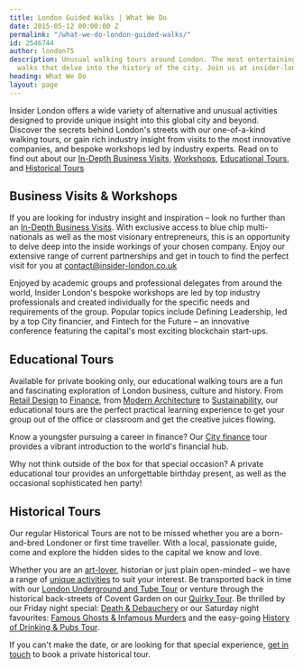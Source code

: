 ```yaml
---
title: London Guided Walks | What We Do
date: 2015-05-12 00:00:00 Z
permalink: "/what-we-do-london-guided-walks/"
id: 2546744
author: london75
description: Unusual walking tours around London. The most entertaining London guided
  walks that delve into the history of the city. Join us at insider-london.co.uk.
heading: What We Do
layout: page
---
```


Insider London offers a wide variety of alternative and unusual activities designed to provide unique insight into this global city and beyond. Discover the secrets behind London's streets with our one-of-a-kind walking tours, or gain rich industry insight from visits to the most innovative companies, and bespoke workshops led by industry experts. Read on to find out about our [In-Depth Business Visits](https://www.insider-london.co.uk/tours/in-depth-business-tour/), 
[Workshops](https://www.insider-london.co.uk/tours/in-depth-business-tour/), [Educational Tours](https://www.insider-london.co.uk/tours/educational-walking-tours/), ​and [Historical Tours](https://www.insider-london.co.uk/tours/historical-walking-tours/)

## Business Visits & Workshops

If you are looking for industry insight and inspiration – look no further than an [In-Depth Business Visits](https://www.insider-london.co.uk/tours/in-depth-business-tour/). With exclusive access to blue chip multi-nationals as well as the most visionary entrepreneurs, this is an opportunity to delve deep into the inside workings of your chosen company. Enjoy our extensive range of current partnerships and get in touch to find the perfect visit for you at <a href="mailto:contact@insider-london.co.uk">contact@insider-london.co.uk</a>


Enjoyed by academic groups and professional delegates from around the world, Insider London's bespoke workshops are led by top industry professionals and created individually for the specific needs and requirements of the group. Popular topics include Defining Leadership, led by a top City financier, and Fintech for the Future – an innovative conference featuring the capital's most exciting blockchain start-ups.

## Educational Tours


Available for private booking only, our educational walking tours are a fun and fascinating exploration of London business, culture and history. From [Retail Design](/tours/retail-design/) to [Finance](/tours/london-finance-walking-tour/),  from [Modern Architecture](/tours/modern-architecture-tour/) to [Sustainability](/tours/cutting-edge-green-tour/), our educational tours are the perfect practical learning experience to get your group out of the office or classroom and get the creative juices flowing.


Know a youngster pursuing a career in finance? Our [City finance](/tours/london-finance-walking-tour/) tour provides a vibrant introduction to the world's financial hub.


Why not think outside of the box for that special occasion? A private educational tour provides an unforgettable birthday present, as well as the occasional sophisticated hen party!

## Historical Tours


Our regular Historical Tours are not to be missed whether you are a born-and-bred Londoner or first time traveller. With a local, passionate guide, come and explore the hidden sides to the capital we know and love.


Whether you are an [art-lover](/tours/street-art/), historian or just plain open-minded – we have a range of [unique activities](/tours/historical-walking-tours/) to suit your interest. Be transported back in time with our [London Underground and Tube Tour](/tours/london-underground-and-tube-tour/) or venture through the historical back-streets of Covent Garden on our [Quirky Tour](/tours/quirky-tour/). Be thrilled by our Friday night special: [Death & Debauchery](/tours/the-death-and-debauchery-tour/) or our Saturday night favourites: [Famous Ghosts & Infamous Murders](/tours/famous-ghosts-and-infamous-murders/) and the easy-going [History of Drinking & Pubs Tour](/tours/history-of-drinking-and-pubs/).

If you can't make the date, or are looking for that special experience, <a href="mailto:contact@insider-london.co.uk">get in touch</a>  to book a private historical tour. 